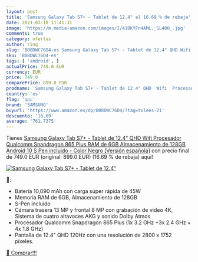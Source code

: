 ```yaml
---
layout: post
title: 'Samsung Galaxy Tab S7+ - Tablet de 12.4" al 16.69 % de rebaja'
date: 2021-03-10 11:41:31
image: 'https://m.media-amazon.com/images/I/41BKYFn4AML._SL400_.jpg'
comments: true
category: ofertas
author: ring
slug: 'B08DWC76D4-es Samsung Galaxy Tab S7+ - Tablet de 12.4" QHD Wifi...'
sku: 'B08DWC76D4-es'
tags: [ 'android', ]
actualPrice: 749.0 EUR
currency: EUR
price: 749.0
comparePrice: 899.0 EUR
prodname: 'Samsung Galaxy Tab S7+ - Tablet de 12.4" QHD  Wifi  Procesador Qualcomm Snapdragon 865 Plus  RAM de 6GB  Almacenamiento de 128GB  Android 10  S Pen incluido  - Color Negro [Versión española]'
country: 'es'
flag: '🇪🇸'
brand: 'SAMSUNG'
buyurl: 'https://www.amazon.es/dp/B08DWC76D4/?tag=tolees-21'
descuento: '16.69'
average: '761.7375'
---
```


Tienes [Samsung Galaxy Tab S7+ - Tablet de 12.4" QHD  Wifi  Procesador Qualcomm Snapdragon 865 Plus  RAM de 6GB  Almacenamiento de 128GB  Android 10  S Pen incluido  - Color Negro [Versión española]](https://www.amazon.es/dp/B08DWC76D4/?tag=tolees-21) con precio final de  749.0 EUR (original: 899.0 EUR) (16.69 %  de rebaja) aqui!

[![Samsung Galaxy Tab S7+ - Tablet de 12.4"](https://m.media-amazon.com/images/I/41BKYFn4AML._SL400_.jpg)](https://www.amazon.es/dp/B08DWC76D4/?tag=tolees-21)

🔎:

- Batería 10,090 mAh con carga súper rápida de 45W
- Memoria RAM de 6GB, Almacenamiento de 128GB
- S-Pen incluido
- Cámara trasera 13 MP y frontal 8 MP con grabación de video 4K, Sistema de cuatro altavoces AKG y sonido Dolby Atmos
- Procesador Qualcomm Snapdragon 865 Plus (1x 3.2 GHz +3x 2.4 GHz + 4x 1.8 GHz)
- Pantalla de 12.4" QHD 120Hz con una resolución de 2800 x 1752 píxeles.

[🛒 Comprar!!!](https://www.amazon.es/dp/B08DWC76D4/?tag=tolees-21)
